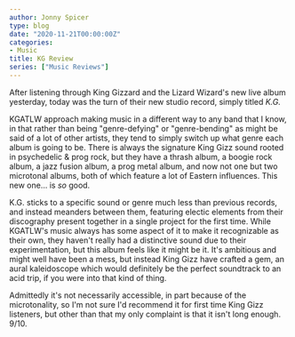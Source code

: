 ```yaml
---
author: Jonny Spicer
type: blog
date: "2020-11-21T00:00:00Z"
categories:
- Music
title: KG Review
series: ["Music Reviews"]
---
```

After listening through King Gizzard and the Lizard Wizard's new live album yesterday, today was the turn of their new studio record, simply titled *K.G.*

KGATLW approach making music in a different way to any band that I know, in that rather than being "genre-defying" or "genre-bending" as might be said of a lot of other artists, they
tend to simply switch up what genre each album is going to be. There is always the signature King Gizz sound rooted in psychedelic & prog rock, but they have a thrash album, a boogie
rock album, a jazz fusion album, a prog metal album, and now not one but two microtonal albums, both of which feature a lot of Eastern influences. This new one... is *so* good.

K.G. sticks to a specific sound or genre much less than previous records, and instead meanders between them, featuring electic elements from their discography present together
in a single project for the first time. While KGATLW's music always has some aspect of it to make it recognizable as their own, they haven't really had a distinctive sound due to their
experimentation, but this album feels like it might be it. It's ambitious and might well have been a mess, but instead King Gizz have crafted a gem, an aural kaleidoscope which would
definitely be the perfect soundtrack to an acid trip, if you were into that kind of thing.

Admittedly it's not necessarily accessible, in part because of the microtonality, so I'm not sure I'd recommend it for first time King Gizz listeners, but other than that my only
complaint is that it isn't long enough. 9/10.
